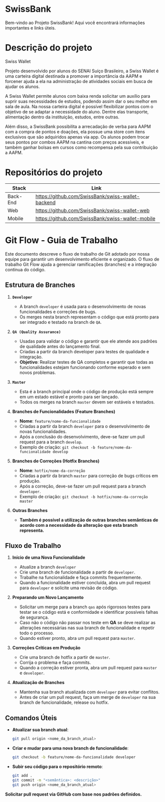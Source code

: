 # SwissBank

Bem-vindo ao Projeto SwissBank! Aqui você encontrará informações importantes e links úteis.



# Descrição do projeto
Swiss Wallet

Projeto desenvolvido por alunos do SENAI Suíço Brasileiro, a Swiss Wallet é uma carteira digital destinada a promover a importância da AAPM e forcener ajuda a ela na administração de atividades sociais em busca de ajudar os alunos.

A Swiss Wallet permite alunos com baixa renda solicitar um auxílio para suprir suas necessidades de estudos, podendo assim dar o seu melhor em sala de aula. Na nossa carteira digital é possível flexibilizar pontos com o objetivo de se adaptar a necessidade do aluno. Dentre elas transporte, alimentação dentro da instituição, estudos, entre outras.

Além disso, a SwissBank possibilita a arrecadação de verba para AAPM com a compra de pontos e doações, ela possue uma store com itens exclusivos que são adquiridos apenas via app. Os alunos podem trocar seus pontos por combos AAPM na cantina com preços acessíveis, e também ganhar bolsas em cursos como recompensa pela sua contribuição a AAPM.

# Repositórios do projeto 

| Stack               | Link                                      |
|--------------------|-------------------------------------------|
| Back-End    | https://github.com/SwissBank/swiss-wallet-backend  |
| Web       | https://github.com/SwissBank/swiss-wallet-web |
| Mobile  | https://github.com/SwissBank/swiss-wallet-mobile |

# Git Flow - Guia de Trabalho

Este documento descreve o fluxo de trabalho de Git adotado por nossa equipe para garantir um desenvolvimento eficiente e organizado. O fluxo de trabalho Git Flow ajuda a gerenciar ramificações (branches) e a integração contínua do código.

## Estrutura de Branches

1. **`Developer`**
   - A branch `developer` é usada para o desenvolvimento de novas funcionalidades e correções de bugs.
   - Os merges nesta branch representam o código que está pronto para ser integrado e testado na branch de `QA`.

2. **`QA (Quality Assurance)`**
   - Usadas para validar o código e garantir que ele atende aos padrões de qualidade antes do lançamento final.
   - Criadas a partir da branch developer para testes de qualidade e integração.
   - **Objetivo**: Realizar testes de QA completos e garantir que todas as funcionalidades estejam funcionando conforme esperado e sem novos problemas.
  
4. **`Master`**
   - Esta é a branch principal onde o código de produção está sempre em um estado estável e pronto para ser lançado.
   - Todos os merges na branch `master` devem ser estáveis e testados.

3. **Branches de Funcionalidades (Feature Branches)**
   - **Nome**: `feature/nome-da-funcionalidade`
   - Criadas a partir da branch `developer` para o desenvolvimento de novas funcionalidades.
   - Após a conclusão do desenvolvimento, deve-se fazer um pull request para a branch `develop`.
   - Exemplo de criação: `git checkout -b feature/nome-da-funcionalidade develop`

4. **Branches de Correções (Hotfix Branches)**
   - **Nome**: `hotfix/nome-da-correção`
   - Criadas a partir da branch `master` para correção de bugs críticos em produção.
   - Após a correção, deve-se fazer um pull request para a branch `developer`.
   - Exemplo de criação: `git checkout -b hotfix/nome-da-correção master`

5. **Outras Branches**
   - **Também é possível a utilização de outras branches semânticas de acordo com a necessidade da alteração que esta branch representa.**

## Fluxo de Trabalho

1. **Início de uma Nova Funcionalidade**
   - Atualize a branch `developer`
   - Crie uma branch de funcionalidade a partir de `developer`.
   - Trabalhe na funcionalidade e faça commits frequentemente.
   - Quando a funcionalidade estiver concluída, abra um pull request para `developer` e solicite uma revisão de código.

3. **Preparando um Novo Lançamento**
   - Solicitar um merge para a branch `qas` após rigorosos testes para testar se o código está e conformidade e identificar possíveis falhas de segurança.
   - Caso não o código não passar nos teste em **QA** se deve realizar as alterações necessárias nas sua branch de funcionalidade e repetir todo o processo.
   - Quando estiver pronto, abra um pull request para `master`.

4. **Correções Críticas em Produção**
   - Crie uma branch de hotfix a partir de `master`.
   - Corrija o problema e faça commits.
   - Quando a correção estiver pronta, abra um pull request para `master` e `developer`.

5. **Atualização de Branches**
   - Mantenha sua branch atualizada com `developer` para evitar conflitos.
   - Antes de criar um pull request, faça um merge de `developer` na sua branch de funcionalidade, release ou hotfix.

## Comandos Úteis

- **Atualizar sua branch atual**:
  ```bash
  git pull origin <nome_da_branch_atual>

- **Criar e mudar para uma nova branch de funcionalidade**:
  ```bash
  git checkout -b feature/nome-da-funcionalidade developer

- **Subir seu código para o repositório remoto**:
  ```bash
  git add .
  git commit -m "<semântica>: <descrição>"
  git push origin <nome_da_branch_atual>

**Solicitar pull request via GitHub com base nos padrões definidos.**
